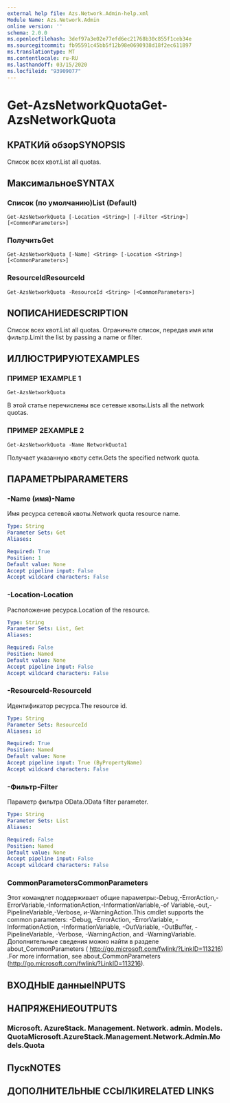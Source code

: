 ```yaml
---
external help file: Azs.Network.Admin-help.xml
Module Name: Azs.Network.Admin
online version: ''
schema: 2.0.0
ms.openlocfilehash: 3def97a3e02e77efd6ec21768b30c855f1ceb34e
ms.sourcegitcommit: fb95591c45bb5f12b98e0690938d18f2ec611897
ms.translationtype: MT
ms.contentlocale: ru-RU
ms.lasthandoff: 03/15/2020
ms.locfileid: "93909077"
---
```

# <span data-ttu-id="46289-101">Get-AzsNetworkQuota</span><span class="sxs-lookup"><span data-stu-id="46289-101">Get-AzsNetworkQuota</span></span>

## <span data-ttu-id="46289-102">КРАТКИй обзор</span><span class="sxs-lookup"><span data-stu-id="46289-102">SYNOPSIS</span></span>
<span data-ttu-id="46289-103">Список всех квот.</span><span class="sxs-lookup"><span data-stu-id="46289-103">List all quotas.</span></span>

## <span data-ttu-id="46289-104">Максимальное</span><span class="sxs-lookup"><span data-stu-id="46289-104">SYNTAX</span></span>

### <span data-ttu-id="46289-105">Список (по умолчанию)</span><span class="sxs-lookup"><span data-stu-id="46289-105">List (Default)</span></span>
```
Get-AzsNetworkQuota [-Location <String>] [-Filter <String>] [<CommonParameters>]
```

### <span data-ttu-id="46289-106">Получить</span><span class="sxs-lookup"><span data-stu-id="46289-106">Get</span></span>
```
Get-AzsNetworkQuota [-Name] <String> [-Location <String>] [<CommonParameters>]
```

### <span data-ttu-id="46289-107">ResourceId</span><span class="sxs-lookup"><span data-stu-id="46289-107">ResourceId</span></span>
```
Get-AzsNetworkQuota -ResourceId <String> [<CommonParameters>]
```

## <span data-ttu-id="46289-108">NОПИСАНИЕ</span><span class="sxs-lookup"><span data-stu-id="46289-108">DESCRIPTION</span></span>
<span data-ttu-id="46289-109">Список всех квот.</span><span class="sxs-lookup"><span data-stu-id="46289-109">List all quotas.</span></span>
<span data-ttu-id="46289-110">Ограничьте список, передав имя или фильтр.</span><span class="sxs-lookup"><span data-stu-id="46289-110">Limit the list by passing a name or filter.</span></span>

## <span data-ttu-id="46289-111">ИЛЛЮСТРИРУЮТ</span><span class="sxs-lookup"><span data-stu-id="46289-111">EXAMPLES</span></span>

### <span data-ttu-id="46289-112">ПРИМЕР 1</span><span class="sxs-lookup"><span data-stu-id="46289-112">EXAMPLE 1</span></span>
```
Get-AzsNetworkQuota
```

<span data-ttu-id="46289-113">В этой статье перечислены все сетевые квоты.</span><span class="sxs-lookup"><span data-stu-id="46289-113">Lists all the  network quotas.</span></span>

### <span data-ttu-id="46289-114">ПРИМЕР 2</span><span class="sxs-lookup"><span data-stu-id="46289-114">EXAMPLE 2</span></span>
```
Get-AzsNetworkQuota -Name NetworkQuota1
```

<span data-ttu-id="46289-115">Получает указанную квоту сети.</span><span class="sxs-lookup"><span data-stu-id="46289-115">Gets the specified network quota.</span></span>

## <span data-ttu-id="46289-116">ПАРАМЕТРЫ</span><span class="sxs-lookup"><span data-stu-id="46289-116">PARAMETERS</span></span>

### <span data-ttu-id="46289-117">-Name (имя)</span><span class="sxs-lookup"><span data-stu-id="46289-117">-Name</span></span>
<span data-ttu-id="46289-118">Имя ресурса сетевой квоты.</span><span class="sxs-lookup"><span data-stu-id="46289-118">Network quota resource name.</span></span>

```yaml
Type: String
Parameter Sets: Get
Aliases:

Required: True
Position: 1
Default value: None
Accept pipeline input: False
Accept wildcard characters: False
```

### <span data-ttu-id="46289-119">-Location</span><span class="sxs-lookup"><span data-stu-id="46289-119">-Location</span></span>
<span data-ttu-id="46289-120">Расположение ресурса.</span><span class="sxs-lookup"><span data-stu-id="46289-120">Location of the resource.</span></span>

```yaml
Type: String
Parameter Sets: List, Get
Aliases:

Required: False
Position: Named
Default value: None
Accept pipeline input: False
Accept wildcard characters: False
```

### <span data-ttu-id="46289-121">-ResourceId</span><span class="sxs-lookup"><span data-stu-id="46289-121">-ResourceId</span></span>
<span data-ttu-id="46289-122">Идентификатор ресурса.</span><span class="sxs-lookup"><span data-stu-id="46289-122">The resource id.</span></span>

```yaml
Type: String
Parameter Sets: ResourceId
Aliases: id

Required: True
Position: Named
Default value: None
Accept pipeline input: True (ByPropertyName)
Accept wildcard characters: False
```

### <span data-ttu-id="46289-123">-Фильтр</span><span class="sxs-lookup"><span data-stu-id="46289-123">-Filter</span></span>
<span data-ttu-id="46289-124">Параметр фильтра OData.</span><span class="sxs-lookup"><span data-stu-id="46289-124">OData filter parameter.</span></span>

```yaml
Type: String
Parameter Sets: List
Aliases:

Required: False
Position: Named
Default value: None
Accept pipeline input: False
Accept wildcard characters: False
```

### <span data-ttu-id="46289-125">CommonParameters</span><span class="sxs-lookup"><span data-stu-id="46289-125">CommonParameters</span></span>
<span data-ttu-id="46289-126">Этот командлет поддерживает общие параметры:-Debug,-ErrorAction,-ErrorVariable,-InformationAction,-InformationVariable,-of Variable,-out,-PipelineVariable,-Verbose, и-WarningAction.</span><span class="sxs-lookup"><span data-stu-id="46289-126">This cmdlet supports the common parameters: -Debug, -ErrorAction, -ErrorVariable, -InformationAction, -InformationVariable, -OutVariable, -OutBuffer, -PipelineVariable, -Verbose, -WarningAction, and -WarningVariable.</span></span> <span data-ttu-id="46289-127">Дополнительные сведения можно найти в разделе about_CommonParameters ( http://go.microsoft.com/fwlink/?LinkID=113216) .</span><span class="sxs-lookup"><span data-stu-id="46289-127">For more information, see about_CommonParameters (http://go.microsoft.com/fwlink/?LinkID=113216).</span></span>

## <span data-ttu-id="46289-128">ВХОДНЫЕ данные</span><span class="sxs-lookup"><span data-stu-id="46289-128">INPUTS</span></span>

## <span data-ttu-id="46289-129">НАПРЯЖЕНИЕ</span><span class="sxs-lookup"><span data-stu-id="46289-129">OUTPUTS</span></span>

### <span data-ttu-id="46289-130">Microsoft. AzureStack. Management. Network. admin. Models. Quota</span><span class="sxs-lookup"><span data-stu-id="46289-130">Microsoft.AzureStack.Management.Network.Admin.Models.Quota</span></span>

## <span data-ttu-id="46289-131">Пуск</span><span class="sxs-lookup"><span data-stu-id="46289-131">NOTES</span></span>

## <span data-ttu-id="46289-132">ДОПОЛНИТЕЛЬНЫЕ ССЫЛКИ</span><span class="sxs-lookup"><span data-stu-id="46289-132">RELATED LINKS</span></span>
